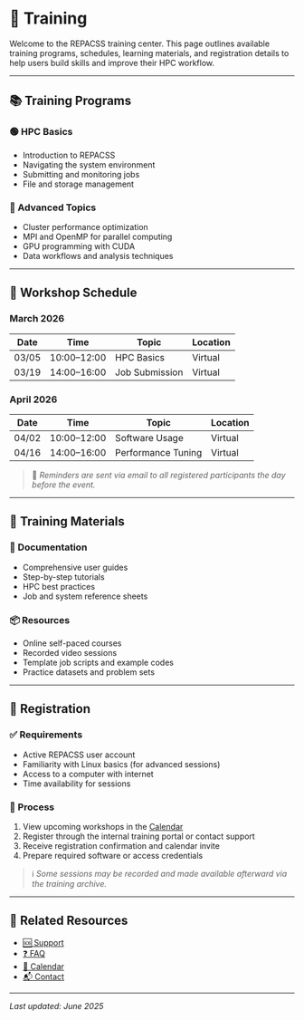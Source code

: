 # 🧠 Training

Welcome to the REPACSS training center. This page outlines available training programs, schedules, learning materials, and registration details to help users build skills and improve their HPC workflow.

---

## 📚 Training Programs <a id="programs"></a>

### 🟢 HPC Basics
- Introduction to REPACSS
- Navigating the system environment
- Submitting and monitoring jobs
- File and storage management

### 🔵 Advanced Topics
- Cluster performance optimization
- MPI and OpenMP for parallel computing
- GPU programming with CUDA
- Data workflows and analysis techniques

---

## 📅 Workshop Schedule <a id="schedule"></a>

### March 2026
| Date   | Time         | Topic           | Location |
|--------|--------------|------------------|----------|
| 03/05  | 10:00–12:00  | HPC Basics       | Virtual  |
| 03/19  | 14:00–16:00  | Job Submission   | Virtual  |

### April 2026
| Date   | Time         | Topic             | Location |
|--------|--------------|-------------------|----------|
| 04/02  | 10:00–12:00  | Software Usage     | Virtual  |
| 04/16  | 14:00–16:00  | Performance Tuning | Virtual  |

> 🔔 *Reminders are sent via email to all registered participants the day before the event.*

---

## 📘 Training Materials <a id="materials"></a>

### 📄 Documentation
- Comprehensive user guides
- Step-by-step tutorials
- HPC best practices
- Job and system reference sheets

### 📦 Resources
- Online self-paced courses
- Recorded video sessions
- Template job scripts and example codes
- Practice datasets and problem sets

---

## 📝 Registration <a id="registration"></a>

### ✅ Requirements
- Active REPACSS user account
- Familiarity with Linux basics (for advanced sessions)
- Access to a computer with internet
- Time availability for sessions

### 🔁 Process
1. View upcoming workshops in the [Calendar](calendar.md)
2. Register through the internal training portal or contact support
3. Receive registration confirmation and calendar invite
4. Prepare required software or access credentials

> ℹ️ *Some sessions may be recorded and made available afterward via the training archive.*

---

## 🔗 Related Resources

- [🆘 Support](/docs/support.md)
- [❓ FAQ](/docs/faq.md)
- [📅 Calendar](calendar.md)
- [📬 Contact](contact.md)

---

_Last updated: June 2025_
